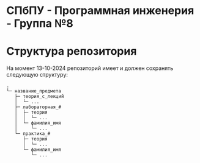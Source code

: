 # СПбПУ - Программная инженерия - Группа №8
# Структура репозитория
На момент 13-10-2024 репозиторий имеет и должен сохранять следующую структуру:
```
.
└─ название_предмета
   ├─ теория_с_лекций
   │  └─ ...
   ├─ лабораторная_#
   │  ├─ теория
   │  │  └─ ...
   │  └─ фамилия_имя
   │     └─ ...
   └─ практика_#
      ├─ теория
      │  └─ ...
      └─ фамилия_имя
         └─ ...
```
